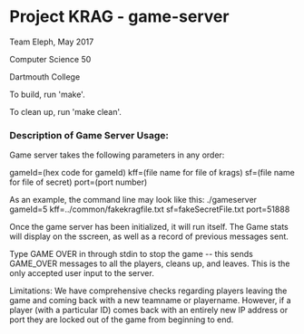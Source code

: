 # Project KRAG - game-server

Team Eleph, May 2017

Computer Science 50

Dartmouth College

To build, run 'make'.

To clean up, run 'make clean'.

### Description of Game Server Usage:

Game server takes the following parameters in any order:

gameId=(hex code for gameId)
kff=(file name for file of krags)
sf=(file name for file of secret)
port=(port number)

As an example, the command line may look like this:
./gameserver gameId=5 kff=../common/fakekragfile.txt sf=fakeSecretFile.txt port=51888

Once the game server has been initialized, it will run itself. The Game stats will display on the sscreen, as well as a record of previous messages sent.

Type GAME OVER in through stdin to stop the game -- this sends GAME_OVER messages to all the players, cleans up, and leaves. This is the only accepted user input to the server.


Limitations:
We have comprehensive checks regarding players leaving the game and coming back with a new teamname or playername. However, if a player (with a particular ID) comes back with an entirely new IP address or port they are locked out of the game from beginning to end.




